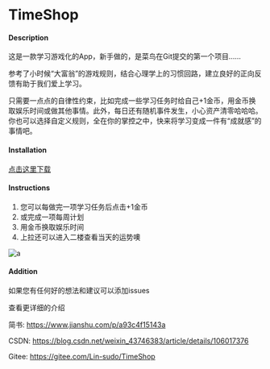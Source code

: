 # TimeShop

#### Description
这是一款学习游戏化的App，新手做的，是菜鸟在Git提交的第一个项目……

参考了小时候“大富翁”的游戏规则，结合心理学上的习惯回路，建立良好的正向反馈有助于我们爱上学习。

只需要一点点的自律性约束，比如完成一些学习任务时给自己+1金币，用金币换取娱乐时间或做其他事情。此外，每日还有随机事件发生，小心资产清零哈哈哈。你也可以选择自定义规则，全在你的掌控之中，快来将学习变成一件有“成就感”的事情吧。

#### Installation

[点击这里下载](https://github.com/Lin-sudo/TimeShop/releases)

#### Instructions

1.  您可以每做完一项学习任务后点击+1金币
2.  或完成一项每周计划
3.  用金币换取娱乐时间
4.  上拉还可以进入二楼查看当天的运势噢

![a](https://s1.ax1x.com/2020/05/09/YQxhge.png)

#### Addition

如果您有任何好的想法和建议可以添加issues

查看更详细的介绍

简书: https://www.jianshu.com/p/a93c4f15143a

CSDN: https://blog.csdn.net/weixin_43746383/article/details/106017376

Gitee: https://gitee.com/Lin-sudo/TimeShop
